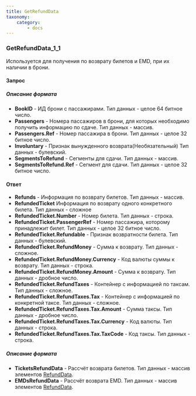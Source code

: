 ```yaml
---
title: GetRefundData
taxonomy:
    category:
        - docs
---
```


### GetRefundData_1_1

Используется для получения по возврату билетов и EMD, при их наличии в брони.

#### Запрос

##### Описание формата

- **BookID** - ИД брони с пассажирами. Тип данных - целое 64 битное число.
- **Passengers** - Номера пассажиров в брони, для которых необходимо получить информацию по сдаче. Тип данных - массив.
- **Passengers.Ref** - Номер пассажира в брони. Тип данных - целое 32 битное число.
- **Involuntary** - Признак вынужденного возврата(Необязательный) Тип данных - булевский.
- **SegmentsToRefund** - Сегменты для сдачи. Тип данных - массив.
- **SegmentsToRefund.Ref** - Сегмент для сдачи. Тип данных - целое 32 битное число.

#### Ответ
-    **Refunds** - Информация по возврату билетов. Тип данных - массив.
-    **RefundedTicket** Информация по возврату одного конкретного билета. Тип данных - сложное
-    **RefundedTicket.Number** - Номер билета. Тип данных - строка.
-    **RefundedTicket.PassengerRef** - Номер пассажира, которому принадлежит билет. Тип данных - целое 32 битное число.
-    **RefundedTicket.Refundable** - Признак возвратности билета. Тип данных - булевский.
-    **RefundedTicket.RefundMoney** - Сумма к возврату. Тип данных - сложное.
-    **RefundedTicket.RefundMoney.Currency** - Код валюты суммы к возврату. Тип данных - строка.
-    **RefundedTicket.RefundMoney.Amount** - Сумма к возврату. Тип данных - дробное число.
-    **RefundedTicket.RefundTaxes** - Контейнер с информацией по таксам. Тип данных - сложное.
-    **RefundedTicket.RefundTaxes.Tax** - Контейнер с информацией по конкретной таксе. Тип данных - сложное.
-    **RefundedTicket.RefundTaxes.Tax.Amount** - Сумма таксы. Тип данных - дробное число.
-    **RefundedTicket.RefundTaxes.Tax.Currency** - Код валюты. Тип данных - строка.
-    **RefundedTicket.RefundTaxes.Tax.TaxCode** - Код таксы. Тип данных - строка.

##### Описание формата

-   **TicketsRefundData** - Рассчёт возврата билетов. Тип данных - массив элементов [RefundData](/avia/common/refunddata).
-   **EMDsRefundData** - Рассчёт возврата EMD. Тип данных - массив элементов [RefundData](/avia/common/refunddata).
